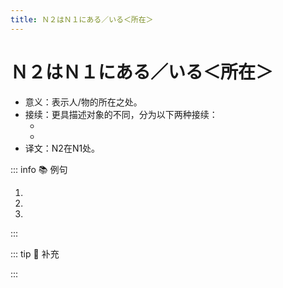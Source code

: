 ```yaml
---
title: Ｎ２はＮ１にある／いる＜所在＞
---
```


# Ｎ２はＮ１にある／いる＜所在＞

* 意义：表示人/物的所在之处。
* 接续：更具描述对象的不同，分为以下两种接续：
  * <grammer-content sentence="描述事物**（指没有生命的对象）**：N2(事物)は + N1（处所）に + **ある**" inline />
  * <grammer-content sentence="描述人/动物**（指有生命的对象）**：N2(人/动物)は + N1（处所）に + **いる**" inline />
* 译文：N2在N1处。

::: info :books: 例句

1. <grammer-content id='1-7-4-0' sentence="[故宮/こきゅう]**は**[天安門/てんあんもん]の[北/きた]**にあります**。" trans='故宫在天安门的北边。' />
2. <grammer-content id='1-7-4-1' sentence="[私/わたし]たち**は**[今/いま]、[北京/ぺきん]の[中心/センター]**にいます**。" trans='我们今天在北京的市中心。' />
3. <grammer-content id='1-7-4-2' sentence="[高橋/たかはし]：すみません、[王/おう]さん**はいますか**。" trans='高桥：抱歉打扰一下，小王在不？' />
   <grammer-content id='1-7-4-3' sentence="[鈴木/すずき]：いません。" trans='铃木：他不在。' />

:::

::: tip :bookmark: 补充

<grammer-content sentence="此句式也可以说成**「N2はN1（处所）です」**，在**口语**中使用较多。" inline />

<div class="bunpou-block">

  <grammer-content id='1-7-4-4' sentence="[故宮/こきゅう]**は**[天安門/てんあんもん]の[北/きた]**です**。" trans='故宫在天安门北边。' />

</div>

:::
